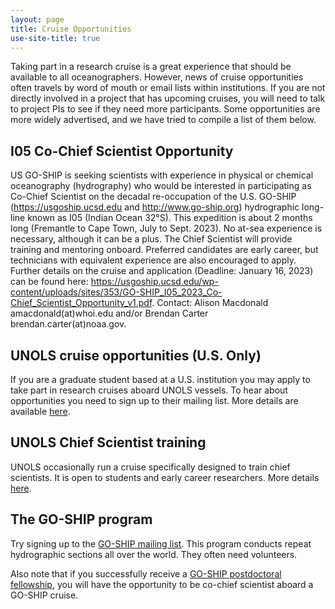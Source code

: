 ```yaml
---
layout: page
title: Cruise Opportunities
use-site-title: true
---
```


Taking part in a research cruise is a great experience that should be available to all oceanographers. However, news of cruise opportunities often travels by word of mouth or email lists within institutions. If you are not directly involved in a project that has upcoming cruises, you will need to talk to project PIs to see if they need more participants. Some opportunities are more widely advertised, and we have tried to compile a list of them below.

## I05 Co-Chief Scientist Opportunity

US GO-SHIP is seeking scientists with experience in physical or chemical oceanography (hydrography) who would be interested in participating as Co-Chief Scientist on the decadal re-occupation of the U.S. GO-SHIP (https://usgoship.ucsd.edu and http://www.go-ship.org) hydrographic long-line known as I05 (Indian Ocean 32°S). This expedition is about 2 months long (Fremantle to Cape Town,  July to Sept. 2023). No at-sea experience is necessary, although it can be a plus. The Chief Scientist will provide training and mentoring onboard. Preferred candidates are early career, but technicians with equivalent experience are also encouraged to apply. Further details on the cruise and application (Deadline: January 16, 2023) can be found here: https://usgoship.ucsd.edu/wp-content/uploads/sites/353/GO-SHIP_I05_2023_Co-Chief_Scientist_Opportunity_v1.pdf. Contact: Alison Macdonald amacdonald(at)whoi.edu and/or Brendan Carter brendan.carter(at)noaa.gov.


## UNOLS cruise opportunities (U.S. Only)

If you are a graduate student based at a U.S. institution you may apply to take part in research cruises aboard UNOLS vessels. To hear about opportunities you need to sign up to their mailing list. More details are available [here](https://www.unols.org/unols-cruise-opportunity-program).


## UNOLS Chief Scientist training

UNOLS occasionally run a cruise specifically designed to train chief scientists. It is open to students and early career researchers. More details [here](https://www.unols.org/nsf-unols-chief-scientist-training-cruise).


## The GO-SHIP program

Try signing up to the [GO-SHIP mailing list](http://www.go-ship.org/Join.html). This program conducts repeat hydrographic sections all over the world. They often need volunteers.

Also note that if you successfully receive a [GO-SHIP postdoctoral fellowship](https://usgoship.ucsd.edu/postdoctoral-fellowships/), you will have the opportunity to be co-chief scientist aboard a GO-SHIP cruise.
